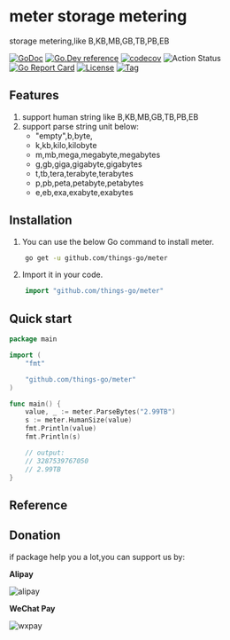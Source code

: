 # meter storage metering
storage metering,like B,KB,MB,GB,TB,PB,EB

[![GoDoc](https://godoc.org/github.com/things-go/meter?status.svg)](https://godoc.org/github.com/things-go/meter)
[![Go.Dev reference](https://img.shields.io/badge/go.dev-reference-blue?logo=go&logoColor=white)](https://pkg.go.dev/github.com/things-go/meter?tab=doc)
[![codecov](https://codecov.io/gh/things-go/meter/branch/master/graph/badge.svg)](https://codecov.io/gh/things-go/meter)
![Action Status](https://github.com/things-go/meter/workflows/Go/badge.svg)
[![Go Report Card](https://goreportcard.com/badge/github.com/things-go/meter)](https://goreportcard.com/report/github.com/things-go/meter)
[![License](https://img.shields.io/github/license/things-go/meter)](https://github.com/things-go/meter/raw/master/LICENSE)
[![Tag](https://img.shields.io/github/v/tag/things-go/meter)](https://github.com/things-go/meter/tags)


## Features
1. support human string like B,KB,MB,GB,TB,PB,EB
2. support parse string unit below:
    - "empty",b,byte,
    - k,kb,kilo,kilobyte
    - m,mb,mega,megabyte,megabytes
    - g,gb,giga,gigabyte,gigabytes
    - t,tb,tera,terabyte,terabytes
    - p,pb,peta,petabyte,petabytes
    - e,eb,exa,exabyte,exabytes


## Installation

1. You can use the below Go command to install meter.

```bash
    go get -u github.com/things-go/meter
```

2. Import it in your code.

```go
    import "github.com/things-go/meter"
```

## Quick start

[embedmd]:# (_example/main.go go)
```go
package main

import (
	"fmt"

	"github.com/things-go/meter"
)

func main() {
	value, _ := meter.ParseBytes("2.99TB")
	s := meter.HumanSize(value)
	fmt.Println(value)
	fmt.Println(s)

	// output:
	// 3287539767050
	// 2.99TB
}
```

## Reference

## Donation

if package help you a lot,you can support us by:

**Alipay**

![alipay](https://github.com/thinkgos/thinkgos/blob/master/asserts/alipay.jpg)

**WeChat Pay**

![wxpay](https://github.com/thinkgos/thinkgos/blob/master/asserts/wxpay.jpg)
